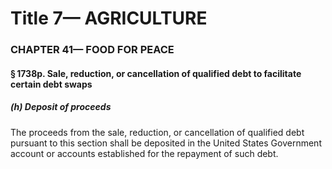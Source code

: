 
# Title 7— AGRICULTURE
### CHAPTER 41— FOOD FOR PEACE
#### § 1738p. Sale, reduction, or cancellation of qualified debt to facilitate certain debt swaps
##### (h) Deposit of proceeds

The proceeds from the sale, reduction, or cancellation of qualified debt pursuant to this section shall be deposited in the United States Government account or accounts established for the repayment of such debt.
